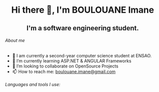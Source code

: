 <h1 align="center">Hi there 👋, I'm BOULOUANE Imane</h1>
<h2 align="center">I'm a software engineering student.</h2>

###### About me

- 🔭 I am currently a second-year computer science student at ENSAO.
- 🌱 I’m currently learning ASP.NET & ANGULAR Frameworks
- 👯 I’m looking to collaborate on OpenSource Projects
- 📫 How to reach me: boulouane.imane@gmail.com

###### Languages and tools I use:


